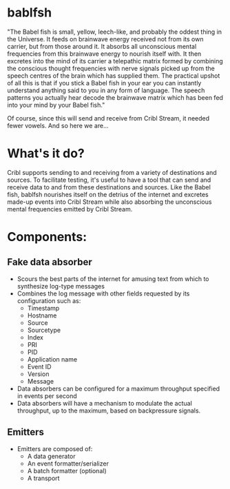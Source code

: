 # bablfsh

"The Babel fish is small, yellow, leech-like, and probably the oddest thing in the Universe. It feeds on
brainwave energy received not from its own carrier, but from those around it. It absorbs all unconscious
mental frequencies from this brainwave energy to nourish itself with. It then excretes into the mind of its
carrier a telepathic matrix formed by combining the conscious thought frequencies with nerve signals picked
up from the speech centres of the brain which has supplied them. The practical upshot of all this is that
if you stick a Babel fish in your ear you can instantly understand anything said to you in any form of
language. The speech patterns you actually hear decode the brainwave matrix which has been fed into your
mind by your Babel fish."

Of course, since this will send and receive from Cribl Stream, it needed fewer vowels. And so here we are...

# What's it do?

Cribl supports sending to and receiving from a variety of destinations and sources. To facilitate testing,
it's useful to have a tool that can send and receive data to and from these destinations and sources. Like
the Babel fish, bablfsh nourishes itself on the detrius of the internet and excretes made-up events into
Cribl Stream while also absorbing the unconscious mental frequencies emitted by Cribl Stream.

# Components:

## Fake data absorber

- Scours the best parts of the internet for amusing text from which to synthesize log-type messages
- Combines the log message with other fields requested by its configuration such as:
  - Timestamp
  - Hostname
  - Source
  - Sourcetype
  - Index
  - PRI
  - PID
  - Application name
  - Event ID
  - Version
  - Message
- Data absorbers can be configured for a maximum throughput specified in events per second
- Data absorbers will have a mechanism to modulate the actual throughput, up to the maximum,
  based on backpressure signals.

## Emitters

- Emitters are composed of:
  - A data generator
  - An event formatter/serializer
  - A batch formatter (optional)
  - A transport
